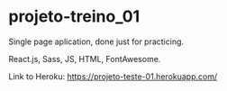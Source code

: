 # projeto-treino_01

Single page aplication, done just for practicing. 

React.js, Sass, JS, HTML, FontAwesome.

Link to Heroku: https://projeto-teste-01.herokuapp.com/

